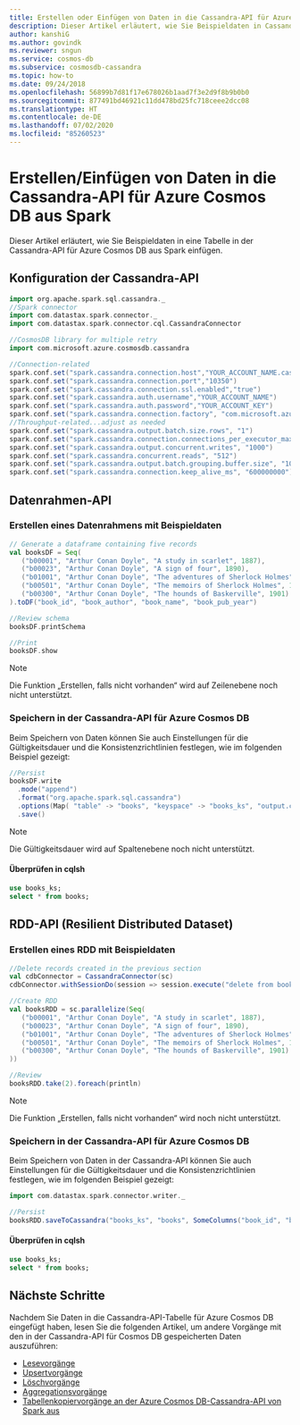 ```yaml
---
title: Erstellen oder Einfügen von Daten in die Cassandra-API für Azure Cosmos DB aus Spark
description: Dieser Artikel erläutert, wie Sie Beispieldaten in Cassandra-API-Tabellen für Azure Cosmos DB einfügen.
author: kanshiG
ms.author: govindk
ms.reviewer: sngun
ms.service: cosmos-db
ms.subservice: cosmosdb-cassandra
ms.topic: how-to
ms.date: 09/24/2018
ms.openlocfilehash: 56899b7d81f17e678026b1aad7f3e2d9f8b9b0b0
ms.sourcegitcommit: 877491bd46921c11dd478bd25fc718ceee2dcc08
ms.translationtype: HT
ms.contentlocale: de-DE
ms.lasthandoff: 07/02/2020
ms.locfileid: "85260523"
---
```

# <a name="createinsert-data-into-azure-cosmos-db-cassandra-api-from-spark"></a>Erstellen/Einfügen von Daten in die Cassandra-API für Azure Cosmos DB aus Spark
 
Dieser Artikel erläutert, wie Sie Beispieldaten in eine Tabelle in der Cassandra-API für Azure Cosmos DB aus Spark einfügen.

## <a name="cassandra-api-configuration"></a>Konfiguration der Cassandra-API

```scala
import org.apache.spark.sql.cassandra._
//Spark connector
import com.datastax.spark.connector._
import com.datastax.spark.connector.cql.CassandraConnector

//CosmosDB library for multiple retry
import com.microsoft.azure.cosmosdb.cassandra

//Connection-related
spark.conf.set("spark.cassandra.connection.host","YOUR_ACCOUNT_NAME.cassandra.cosmosdb.azure.com")
spark.conf.set("spark.cassandra.connection.port","10350")
spark.conf.set("spark.cassandra.connection.ssl.enabled","true")
spark.conf.set("spark.cassandra.auth.username","YOUR_ACCOUNT_NAME")
spark.conf.set("spark.cassandra.auth.password","YOUR_ACCOUNT_KEY")
spark.conf.set("spark.cassandra.connection.factory", "com.microsoft.azure.cosmosdb.cassandra.CosmosDbConnectionFactory")
//Throughput-related...adjust as needed
spark.conf.set("spark.cassandra.output.batch.size.rows", "1")
spark.conf.set("spark.cassandra.connection.connections_per_executor_max", "10")
spark.conf.set("spark.cassandra.output.concurrent.writes", "1000")
spark.conf.set("spark.cassandra.concurrent.reads", "512")
spark.conf.set("spark.cassandra.output.batch.grouping.buffer.size", "1000")
spark.conf.set("spark.cassandra.connection.keep_alive_ms", "600000000")
```
## <a name="dataframe-api"></a>Datenrahmen-API

### <a name="create-a-dataframe-with-sample-data"></a>Erstellen eines Datenrahmens mit Beispieldaten

```scala
// Generate a dataframe containing five records
val booksDF = Seq(
   ("b00001", "Arthur Conan Doyle", "A study in scarlet", 1887),
   ("b00023", "Arthur Conan Doyle", "A sign of four", 1890),
   ("b01001", "Arthur Conan Doyle", "The adventures of Sherlock Holmes", 1892),
   ("b00501", "Arthur Conan Doyle", "The memoirs of Sherlock Holmes", 1893),
   ("b00300", "Arthur Conan Doyle", "The hounds of Baskerville", 1901)
).toDF("book_id", "book_author", "book_name", "book_pub_year")

//Review schema
booksDF.printSchema

//Print
booksDF.show
```

> [!NOTE]
> Die Funktion „Erstellen, falls nicht vorhanden“ wird auf Zeilenebene noch nicht unterstützt.

### <a name="persist-to-azure-cosmos-db-cassandra-api"></a>Speichern in der Cassandra-API für Azure Cosmos DB

Beim Speichern von Daten können Sie auch Einstellungen für die Gültigkeitsdauer und die Konsistenzrichtlinien festlegen, wie im folgenden Beispiel gezeigt:

```scala
//Persist
booksDF.write
  .mode("append")
  .format("org.apache.spark.sql.cassandra")
  .options(Map( "table" -> "books", "keyspace" -> "books_ks", "output.consistency.level" -> "ALL", "ttl" -> "10000000"))
  .save()
```

> [!NOTE]
> Die Gültigkeitsdauer wird auf Spaltenebene noch nicht unterstützt.

#### <a name="validate-in-cqlsh"></a>Überprüfen in cqlsh

```sql
use books_ks;
select * from books;
```

## <a name="resilient-distributed-database-rdd-api"></a>RDD-API (Resilient Distributed Dataset)

### <a name="create-a-rdd-with-sample-data"></a>Erstellen eines RDD mit Beispieldaten
```scala
//Delete records created in the previous section 
val cdbConnector = CassandraConnector(sc)
cdbConnector.withSessionDo(session => session.execute("delete from books_ks.books where book_id in ('b00300','b00001','b00023','b00501','b09999','b01001','b00999','b03999','b02999');"))

//Create RDD
val booksRDD = sc.parallelize(Seq(
   ("b00001", "Arthur Conan Doyle", "A study in scarlet", 1887),
   ("b00023", "Arthur Conan Doyle", "A sign of four", 1890),
   ("b01001", "Arthur Conan Doyle", "The adventures of Sherlock Holmes", 1892),
   ("b00501", "Arthur Conan Doyle", "The memoirs of Sherlock Holmes", 1893),
   ("b00300", "Arthur Conan Doyle", "The hounds of Baskerville", 1901)
))

//Review
booksRDD.take(2).foreach(println)
```

> [!NOTE]
> Die Funktion „Erstellen, falls nicht vorhanden“ wird noch nicht unterstützt.

### <a name="persist-to-azure-cosmos-db-cassandra-api"></a>Speichern in der Cassandra-API für Azure Cosmos DB

Beim Speichern von Daten in der Cassandra-API können Sie auch Einstellungen für die Gültigkeitsdauer und die Konsistenzrichtlinien festlegen, wie im folgenden Beispiel gezeigt:

```scala
import com.datastax.spark.connector.writer._

//Persist
booksRDD.saveToCassandra("books_ks", "books", SomeColumns("book_id", "book_author", "book_name", "book_pub_year"),writeConf = WriteConf(ttl = TTLOption.constant(900000),consistencyLevel = ConsistencyLevel.ALL))
```

#### <a name="validate-in-cqlsh"></a>Überprüfen in cqlsh

```sql
use books_ks;
select * from books;
```

## <a name="next-steps"></a>Nächste Schritte

Nachdem Sie Daten in die Cassandra-API-Tabelle für Azure Cosmos DB eingefügt haben, lesen Sie die folgenden Artikel, um andere Vorgänge mit den in der Cassandra-API für Cosmos DB gespeicherten Daten auszuführen:
 
* [Lesevorgänge](cassandra-spark-read-ops.md)
* [Upsertvorgänge](cassandra-spark-upsert-ops.md)
* [Löschvorgänge](cassandra-spark-delete-ops.md)
* [Aggregationsvorgänge](cassandra-spark-aggregation-ops.md)
* [Tabellenkopiervorgänge an der Azure Cosmos DB-Cassandra-API von Spark aus](cassandra-spark-table-copy-ops.md)

